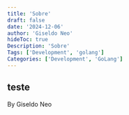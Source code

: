 ```yaml
---
title: 'Sobre'
draft: false
date: '2024-12-06'
author: 'Giseldo Neo'
hideToc: true
Description: 'Sobre'
Tags: ['Development', 'golang']
Categories: ['Development', 'GoLang']
---
```


## teste

By Giseldo Neo
